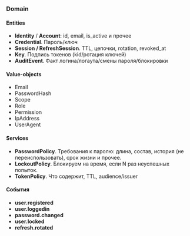 ### Domain

#### Entities

- **Identity** / **Account**: id, email, is_active и прочее
- **Credential**. Пароль/ключ
- **Session / RefreshSession**. TTL, цепочки, rotation, revoked_at
- **Key**. Подпись токенов (kid/ротация ключей)
- **AuditEvent**. Факт логина/логаута/смены пароля/блокировки

#### Value-objects

- Email
- PasswordHash
- Scope
- Role
- Permission
- IpAddress
- UserAgent

#### Services

- **PasswordPolicy**. Требования к паролю: длина, состав,
история (не переиспользовать), срок жизни и прочее.
- **LockoutPolicy**. Блокируем на время, если N раз неуспешных попыток.
- **TokenPolicy**. Что содержит, TTL, audience/issuer

#### События

- **user.registered**
- **user.loggedin**
- **password.changed**
- **user.locked**
- **refresh.rotated**
